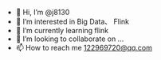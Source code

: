- 👋 Hi, I’m @j8130
- 👀 I’m interested in Big Data、 Flink
- 🌱 I’m currently learning flink
- 💞️ I’m looking to collaborate on ...
- 📫 How to reach me 122969720@qq.com

<!---
j8130/j8130 is a ✨ special ✨ repository because its `README.md` (this file) appears on your GitHub profile.
You can click the Preview link to take a look at your changes.
--->
